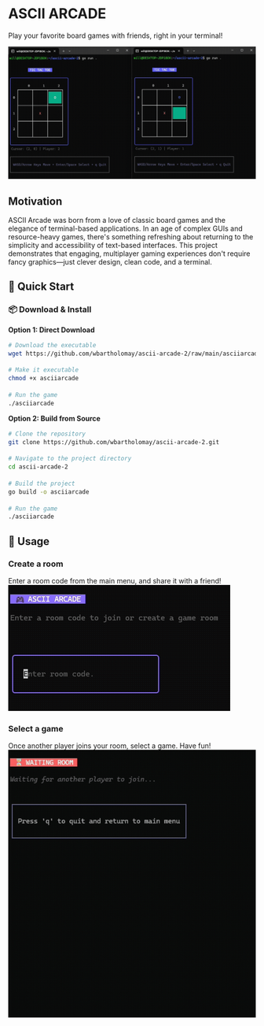 # ASCII ARCADE
Play your favorite board games with friends, right in your terminal!

![Tic Tac Toe Demo](./images/tictactoe-demo.gif)

## Motivation

ASCII Arcade was born from a love of classic board games and the elegance of terminal-based applications. In an age of complex GUIs and resource-heavy games, there's something refreshing about returning to the simplicity and accessibility of text-based interfaces. This project demonstrates that engaging, multiplayer gaming experiences don't require fancy graphics—just clever design, clean code, and a terminal.

## 🚀 Quick Start

### 📦 Download & Install

**Option 1: Direct Download**
```bash
# Download the executable
wget https://github.com/wbartholomay/ascii-arcade-2/raw/main/asciiarcade

# Make it executable
chmod +x asciiarcade

# Run the game
./asciiarcade
```

**Option 2: Build from Source**
```bash
# Clone the repository
git clone https://github.com/wbartholomay/ascii-arcade-2.git

# Navigate to the project directory
cd ascii-arcade-2

# Build the project
go build -o asciiarcade

# Run the game
./asciiarcade
```

## 📖 Usage

### Create a room

Enter a room code from the main menu, and share it with a friend!
![Main Menu](./images/main-menu.gif)

### Select a game

Once another player joins your room, select a game. Have fun!
![Game Select](./images/game-select.gif)
